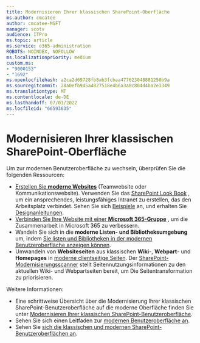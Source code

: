 ```yaml
---
title: Modernisieren Ihrer klassischen SharePoint-Oberfläche
ms.author: cmcatee
author: cmcatee-MSFT
manager: scotv
audience: ITPro
ms.topic: article
ms.service: o365-administration
ROBOTS: NOINDEX, NOFOLLOW
ms.localizationpriority: medium
custom.ms:
- "9000153"
- "1692"
ms.openlocfilehash: a2ca2d69728fb8ab3fcbaa477623048881250b9a
ms.sourcegitcommit: 28a0efb945a4827518e4b6a3a8c804d4ba2e3349
ms.translationtype: MT
ms.contentlocale: de-DE
ms.lasthandoff: 07/01/2022
ms.locfileid: "66593635"
---
```

# <a name="modernize-your-classic-sharepoint-experience"></a>Modernisieren Ihrer klassischen SharePoint-Oberfläche

Um zur modernen Benutzeroberfläche zu wechseln, überprüfen Sie die folgenden Ressourcen:

- [Erstellen Sie **moderne Websites**](https://support.microsoft.com/office/create-a-team-site-in-sharepoint-ef10c1e7-15f3-42a3-98aa-b5972711777d) (Teamwebsite oder Kommunikationswebsite). Verwenden Sie das [SharePoint Look Book](https://lookbook.microsoft.com/assets/SharePoint_lookbook_2019.pdf) , um ein ansprechendes, leistungsfähiges Intranet zu erstellen, das den Arbeitsplatz verbindet. Sehen Sie sich [Beispiele](https://lookbook.microsoft.com/) an, und erhalten Sie [Designanleitungen](https://spdesign.azurewebsites.net/).
- [Verbinden Sie Ihre Website mit einer **Microsoft 365-Gruppe**](https://docs.microsoft.com/sharepoint/dev/transform/modernize-connect-to-office365-group) , um die Zusammenarbeit in Microsoft 365 zu verbessern.
- Wandeln Sie sich in die **moderne Listen- und Bibliotheksumgebung** um, indem [Sie listen und Bibliotheken in der modernen Benutzeroberfläche anzeigen können](https://docs.microsoft.com/sharepoint/dev/transform/modernize-userinterface-lists-and-libraries).
- Umwandeln von **Websiteseiten** aus klassischen **Wiki**-, **Webpart**- und **Homepages** in [moderne clientseitige Seiten](https://docs.microsoft.com/sharepoint/dev/transform/modernize-userinterface-site-pages). Der [SharePoint-Modernisierungsscanner](https://docs.microsoft.com/sharepoint/dev/transform/modernize-scanner) stellt Seitennutzungsinformationen zu den aktuellen Wiki- und Webpartseiten bereit, um Die Seitentransformation zu priorisieren.

Weitere Informationen:

- Eine schrittweise Übersicht über die Modernisierung Ihrer klassischen SharePoint-Benutzeroberfläche auf die moderne Oberfläche finden Sie unter [Modernisieren Ihrer klassischen SharePoint-Benutzeroberfläche](https://docs.microsoft.com/sharepoint/dev/transform/modernize-classic-sites).
- Sehen Sie sich einen Leitfaden zur [modernen Benutzeroberfläche an](https://docs.microsoft.com/sharepoint/guide-to-sharepoint-modern-experience).
- Sehen Sie [sich die klassischen und modernen SharePoint-Benutzeroberflächen an](https://support.microsoft.com/office/sharepoint-classic-and-modern-experiences-5725c103-505d-4a6e-9350-300d3ec7d73f).
